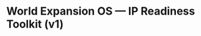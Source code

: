 # World Expansion OS — IP Readiness Toolkit (v1)

<!-- TODO: Replace this placeholder with the full "World Expansion OS — IP Readiness Toolkit (v1)" text. -->
